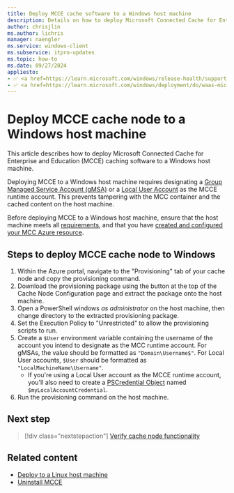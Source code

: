 ```yaml
---
title: Deploy MCCE cache software to a Windows host machine
description: Details on how to deploy Microsoft Connected Cache for Enterprise and Education (MCCE) cache software to a Windows host machine.
author: chrisjlin
ms.author: lichris
manager: naengler
ms.service: windows-client
ms.subservice: itpro-updates
ms.topic: how-to
ms.date: 09/27/2024
appliesto: 
- ✅ <a href=https://learn.microsoft.com/windows/release-health/supported-versions-windows-client target=_blank>Windows 11</a>
- ✅ <a href=https://learn.microsoft.com/windows/deployment/do/waas-microsoft-connected-cache target=_blank>Microsoft Connected Cache for Enterprise and Education</a>	
---
```


# Deploy MCCE cache node to a Windows host machine

This article describes how to deploy Microsoft Connected Cache for Enterprise and Education (MCCE) caching software to a Windows host machine.

Deploying MCCE to a Windows host machine requires designating a [Group Managed Service Account (gMSA)](/windows-server/security/group-managed-service-accounts/getting-started-with-group-managed-service-accounts) or a [Local User Account](https://support.microsoft.com/windows/create-a-local-user-or-administrator-account-in-windows-20de74e0-ac7f-3502-a866-32915af2a34d) as the MCCE runtime account. This prevents tampering with the MCC container and the cached content on the host machine.

Before deploying MCCE to a Windows host machine, ensure that the host machine meets all [requirements](mcc-ent-prerequisites.md), and that you have [created and configured your MCC Azure resource](https://aka.ms/mccent-create-resources).

## Steps to deploy MCCE cache node to Windows

1. Within the Azure portal, navigate to the "Provisioning" tab of your cache node and copy the provisioning command.
1. Download the provisioning package using the button at the top of the Cache Node Configuration page and extract the package onto the host machine.
1. Open a PowerShell windows *as administrator* on the host machine, then change directory to the extracted provisioning package.
1. Set the Execution Policy to "Unrestricted" to allow the provisioning scripts to run.
1. Create a `$User` environment variable containing the username of the account you intend to designate as the MCC runtime account. For gMSAs, the value should be formatted as `"Domain\Username$"`. For Local User accounts, `$User` should be formatted as `"LocalMachineName\Username"`.
    - If you're using a Local User account as the MCCE runtime account, you'll also need to create a [PSCredential Object](/dotnet/api/system.management.automation.pscredential) named `$myLocalAccountCredential`.
1. Run the provisioning command on the host machine.

## Next step

> [!div class="nextstepaction"]
> [Verify cache node functionality](mcc-ent-verify-cache-node.md)

<!-- OR -->

## Related content

- [Deploy to a Linux host machine](mcc-ent-deploy-to-linux.md)
- [Uninstall MCCE](mcc-ent-uninstall-cache-node.md)